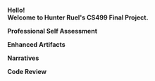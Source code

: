 **Hello!**<br/>
**Welcome to Hunter Ruel's CS499 Final Project.**<br/>

**Professional Self Assessment**<br/>



**Enhanced Artifacts**<br/>

**Narratives**<br/>

**Code Review**<br/>
